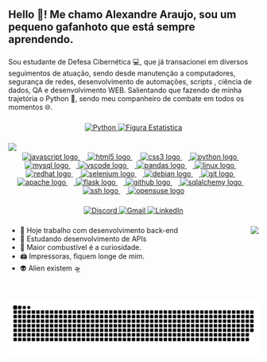 ## <h2 align="left">Hello 👋! Me chamo Alexandre Araujo, sou um pequeno gafanhoto que está sempre aprendendo.</h2>
###

<p align="left">Sou estudante de Defesa  Cibernética 💻, que já transacionei em diversos seguimentos de atuação, sendo desde manutenção a computadores, segurança de redes, desenvolvimento de automações, scripts , ciência de dados, QA e desenvolvimento WEB. Salientando que fazendo de minha trajetória o Python 🐍, sendo meu companheiro de combate em todos os momentos 🌐.</p>

###

<div align="center">
<a href="https://github.com/Alexandre17araujo">

<a href="https://github.com/Alexandre17araujo/github-readme-stats">


<img src="https://github-readme-stats.vercel.app/api/top-langs/?username=Alexandre17araujo&locale=pt-br&hide_title=false&layout=compact&card_width=100&custom_title=Linguagens&langs_count=4&theme=jolly&bg_color=000&title_color=FF00F6&border_radius=10&hide_border=false" height="170" alt="Python"/>

<img src="https://github-readme-stats.vercel.app/api?username=Alexandre17araujo&hide_title=false&hide_rank=false&show_icons=true&include_all_commits=true&count_private=true&disable_animations=false&theme=jolly&bg_color=000&title_color=FF00F6&text_color=FFF&border_radius=10&locale=pt-br&hide_border=false&custom_title=Estat%C3%ADsticas" height="170" alt="Figura Estatistica"/>
</div>

###
<div aling="center">
  <img src="https://user-images.githubusercontent.com/73097560/115834477-dbab4500-a447-11eb-908a-139a6edaec5c.gif"/>
</div>

<div align="center">
  <img src="https://cdn.jsdelivr.net/gh/devicons/devicon/icons/javascript/javascript-original.svg" height="30" alt="javascript logo"  />
  <img width="12" />
  <img src="https://cdn.jsdelivr.net/gh/devicons/devicon/icons/html5/html5-original.svg" height="30" alt="html5 logo"  />
  <img width="12" />
  <img src="https://cdn.jsdelivr.net/gh/devicons/devicon/icons/css3/css3-original.svg" height="30" alt="css3 logo"  />
  <img width="12" />
  <img src="https://cdn.jsdelivr.net/gh/devicons/devicon/icons/python/python-original.svg" height="30" alt="python logo"  />
  <img width="12" />
  <img src="https://cdn.jsdelivr.net/gh/devicons/devicon/icons/mysql/mysql-original.svg" height="30" alt="mysql logo"  />
  <img width="12" />
  <img src="https://cdn.jsdelivr.net/gh/devicons/devicon/icons/vscode/vscode-original.svg" height="30" alt="vscode logo"  />
  <img width="12" />
  <img src="https://cdn.jsdelivr.net/gh/devicons/devicon/icons/pandas/pandas-original.svg" height="30" alt="pandas logo"  />
  <img width="12" />
  <img src="https://cdn.jsdelivr.net/gh/devicons/devicon/icons/linux/linux-original.svg" height="30" alt="linux logo"  />
  <img width="12" />
  <img src="https://cdn.jsdelivr.net/gh/devicons/devicon/icons/redhat/redhat-original.svg" height="30" alt="redhat logo"  />
  <img width="12" />
  <img src="https://cdn.jsdelivr.net/gh/devicons/devicon/icons/selenium/selenium-original.svg" height="30" alt="selenium logo"  />
  <img width="12" />
  <img src="https://cdn.jsdelivr.net/gh/devicons/devicon/icons/debian/debian-original.svg" height="30" alt="debian logo"  />
  <img width="12" />
  <img src="https://cdn.jsdelivr.net/gh/devicons/devicon/icons/git/git-original.svg" height="30" alt="git logo"  />
  <img width="12" />
  <img src="https://cdn.jsdelivr.net/gh/devicons/devicon/icons/apache/apache-original.svg" height="30" alt="apache logo"  />
  <img width="12" />
  <img src="https://cdn.jsdelivr.net/gh/devicons/devicon/icons/flask/flask-original.svg" height="30" alt="flask logo"  />
  <img width="12" />
  <img src="https://cdn.jsdelivr.net/gh/devicons/devicon/icons/github/github-original.svg" height="30" alt="github logo"  />
  <img width="12" />
  <img src="https://cdn.jsdelivr.net/gh/devicons/devicon/icons/sqlalchemy/sqlalchemy-original.svg" height="30" alt="sqlalchemy logo"  />
  <img width="12" />
  <img src="https://cdn.jsdelivr.net/gh/devicons/devicon/icons/ssh/ssh-original.svg" height="30" alt="ssh logo"  />
  <img width="12" />
  <img src="https://cdn.jsdelivr.net/gh/devicons/devicon/icons/opensuse/opensuse-original.svg" height="30" alt="opensuse logo"  />
</div>

###

<div class="social-buttons" align="center">
    <a href="https://discord.com/users/Alexandre#Richard" target="_blank">
      <img src="https://img.shields.io/static/v1?message=Discord&logo=discord&label=&color=7289DA&logoColor=white&labelColor=&style=for-the-badge" alt="Discord">
    </a>
    <a href="mailto:alex.b.araujo.dev@gmail.com" target="_blank">
      <img src="https://img.shields.io/static/v1?message=Gmail&logo=gmail&label=&color=D14836&logoColor=white&labelColor=&style=for-the-badge" alt="Gmail">
    </a>
    <a href="https://www.linkedin.com/in/alexandrebaraujo/" target="_blank">
      <img src="https://img.shields.io/static/v1?message=LinkedIn&logo=linkedin&label=&color=0077B5&logoColor=white&labelColor=&style=for-the-badge" alt="LinkedIn">
    </a>
</div>

###

<img align="right" height="150" src="https://media4.giphy.com/media/v1.Y2lkPTc5MGI3NjExanh1ZGNmcnQzeG44dzZweTNhcWE0enc0cXp0bWVxb3pwaHc1Y2ZyYiZlcD12MV9pbnRlcm5hbF9naWZfYnlfaWQmY3Q9Zw/92KgrxwgebKs7eFkqr/giphy.webp"  />

###

- 🔭 Hoje trabalho com desenvolvimento back-end
- 🌱 Estudando desenvolvimento de APIs
- 🤔 Maior combustível é a curiosidade. 
- 🖨️ Impressoras, fiquem longe de mim.
- 👽 Alien existem 🛸


<picture align="center">
  <source media="(prefers-color-scheme: dark)" srcset="https://raw.githubusercontent.com/Alexandre17araujo/Alexandre17araujo/output/github-contribution-grid-snake-dark.svg">
  <source media="(prefers-color-scheme: light)" srcset="https://raw.githubusercontent.com/Alexandre17araujo/Alexandre17araujo/output/github-contribution-grid-snake-dark.svg">
  <img align="center" alt="github contribution grid snake animation" src="https://raw.githubusercontent.com/Alexandre17araujo/Alexandre17araujo/output/github-contribution-grid-snake.svg">
</picture>
